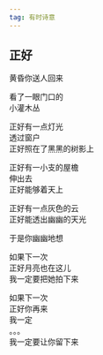 ```yaml
---
tag: 有时诗意
---
```

## 正好

黄昏你送人回来

看了一眼门口的  
小灌木丛

正好有一点灯光  
透过窗户  
正好照在了黑黑的树影上  

正好有一小支的屋檐  
伸出去  
正好能够着天上  

正好有一点灰色的云  
正好能透出幽幽的天光  

于是你幽幽地想

如果下一次  
正好月亮也在这儿  
我一定要把她拍下来  

如果下一次  
正好你再来  
我一定  
。。。   
我一定要让你留下来
